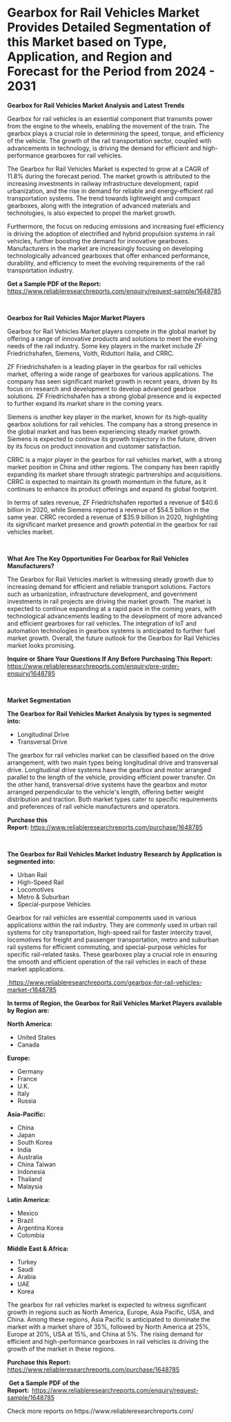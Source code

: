 <p><h1>Gearbox for Rail Vehicles Market Provides Detailed Segmentation of this Market based on Type, Application, and Region and Forecast for the Period from 2024 - 2031</h1></p><p><strong>Gearbox for Rail Vehicles Market Analysis and Latest Trends</strong></p>
<p><p>Gearbox for rail vehicles is an essential component that transmits power from the engine to the wheels, enabling the movement of the train. The gearbox plays a crucial role in determining the speed, torque, and efficiency of the vehicle. The growth of the rail transportation sector, coupled with advancements in technology, is driving the demand for efficient and high-performance gearboxes for rail vehicles.</p><p>The Gearbox for Rail Vehicles Market is expected to grow at a CAGR of 11.8% during the forecast period. The market growth is attributed to the increasing investments in railway infrastructure development, rapid urbanization, and the rise in demand for reliable and energy-efficient rail transportation systems. The trend towards lightweight and compact gearboxes, along with the integration of advanced materials and technologies, is also expected to propel the market growth.</p><p>Furthermore, the focus on reducing emissions and increasing fuel efficiency is driving the adoption of electrified and hybrid propulsion systems in rail vehicles, further boosting the demand for innovative gearboxes. Manufacturers in the market are increasingly focusing on developing technologically advanced gearboxes that offer enhanced performance, durability, and efficiency to meet the evolving requirements of the rail transportation industry.</p></p>
<p><strong>Get a Sample PDF of the Report:&nbsp;</strong> <a href="https://www.reliableresearchreports.com/enquiry/request-sample/1648785">https://www.reliableresearchreports.com/enquiry/request-sample/1648785</a></p>
<p>&nbsp;</p>
<p><strong>Gearbox for Rail Vehicles Major Market Players</strong></p>
<p><p>Gearbox for Rail Vehicles Market players compete in the global market by offering a range of innovative products and solutions to meet the evolving needs of the rail industry. Some key players in the market include ZF Friedrichshafen, Siemens, Voith, Riduttori Italia, and CRRC.</p><p>ZF Friedrichshafen is a leading player in the gearbox for rail vehicles market, offering a wide range of gearboxes for various applications. The company has seen significant market growth in recent years, driven by its focus on research and development to develop advanced gearbox solutions. ZF Friedrichshafen has a strong global presence and is expected to further expand its market share in the coming years.</p><p>Siemens is another key player in the market, known for its high-quality gearbox solutions for rail vehicles. The company has a strong presence in the global market and has been experiencing steady market growth. Siemens is expected to continue its growth trajectory in the future, driven by its focus on product innovation and customer satisfaction.</p><p>CRRC is a major player in the gearbox for rail vehicles market, with a strong market position in China and other regions. The company has been rapidly expanding its market share through strategic partnerships and acquisitions. CRRC is expected to maintain its growth momentum in the future, as it continues to enhance its product offerings and expand its global footprint.</p><p>In terms of sales revenue, ZF Friedrichshafen reported a revenue of $40.6 billion in 2020, while Siemens reported a revenue of $54.5 billion in the same year. CRRC recorded a revenue of $35.9 billion in 2020, highlighting its significant market presence and growth potential in the gearbox for rail vehicles market.</p></p>
<p>&nbsp;</p>
<p><strong>What Are The Key Opportunities For Gearbox for Rail Vehicles Manufacturers?</strong></p>
<p><p>The Gearbox for Rail Vehicles market is witnessing steady growth due to increasing demand for efficient and reliable transport solutions. Factors such as urbanization, infrastructure development, and government investments in rail projects are driving the market growth. The market is expected to continue expanding at a rapid pace in the coming years, with technological advancements leading to the development of more advanced and efficient gearboxes for rail vehicles. The integration of IoT and automation technologies in gearbox systems is anticipated to further fuel market growth. Overall, the future outlook for the Gearbox for Rail Vehicles market looks promising.</p></p>
<p><strong>Inquire or Share Your Questions If Any Before Purchasing This Report:</strong> <a href="https://www.reliableresearchreports.com/enquiry/pre-order-enquiry/1648785">https://www.reliableresearchreports.com/enquiry/pre-order-enquiry/1648785</a></p>
<p>&nbsp;</p>
<p><strong>Market Segmentation</strong></p>
<p><strong>The Gearbox for Rail Vehicles Market Analysis by types is segmented into:</strong></p>
<p><ul><li>Longitudinal Drive</li><li>Transversal Drive</li></ul></p>
<p><p>The gearbox for rail vehicles market can be classified based on the drive arrangement, with two main types being longitudinal drive and transversal drive. Longitudinal drive systems have the gearbox and motor arranged parallel to the length of the vehicle, providing efficient power transfer. On the other hand, transversal drive systems have the gearbox and motor arranged perpendicular to the vehicle's length, offering better weight distribution and traction. Both market types cater to specific requirements and preferences of rail vehicle manufacturers and operators.</p></p>
<p><strong>Purchase this Report:&nbsp;</strong><a href="https://www.reliableresearchreports.com/purchase/1648785">https://www.reliableresearchreports.com/purchase/1648785</a></p>
<p>&nbsp;</p>
<p><strong>The Gearbox for Rail Vehicles Market Industry Research by Application is segmented into:</strong></p>
<p><ul><li>Urban Rail</li><li>High-Speed Rail</li><li>Locomotives</li><li>Metro & Suburban</li><li>Special-purpose Vehicles</li></ul></p>
<p><p>Gearbox for rail vehicles are essential components used in various applications within the rail industry. They are commonly used in urban rail systems for city transportation, high-speed rail for faster intercity travel, locomotives for freight and passenger transportation, metro and suburban rail systems for efficient commuting, and special-purpose vehicles for specific rail-related tasks. These gearboxes play a crucial role in ensuring the smooth and efficient operation of the rail vehicles in each of these market applications.</p></p>
<p><a href="https://www.reliableresearchreports.com/gearbox-for-rail-vehicles-market-r1648785">&nbsp;https://www.reliableresearchreports.com/gearbox-for-rail-vehicles-market-r1648785</a></p>
<p><strong>In terms of Region, the Gearbox for Rail Vehicles Market Players available by Region are:</strong></p>
<p>
    <p> <strong> North America: </strong>
        <ul>
            <li>United States</li>
            <li>Canada</li>
        </ul>
        </p> 
    <p> <strong> Europe: </strong>
        <ul>
            <li>Germany</li>
            <li>France</li>
            <li>U.K.</li>
            <li>Italy</li>
            <li>Russia</li>
        </ul>
        </p> 
    <p> <strong> Asia-Pacific: </strong>
        <ul>
            <li>China</li>
            <li>Japan</li>
            <li>South Korea</li>
            <li>India</li>
            <li>Australia</li>
            <li>China Taiwan</li>
            <li>Indonesia</li>
            <li>Thailand</li>
            <li>Malaysia</li>
        </ul>
        </p> 
    <p> <strong> Latin America: </strong>
        <ul>
            <li>Mexico</li>
            <li>Brazil</li>
            <li>Argentina Korea</li>
            <li>Colombia</li>
        </ul>
        </p> 
    <p> <strong> Middle East & Africa: </strong>
        <ul>
            <li>Turkey</li>
            <li>Saudi</li>
            <li>Arabia</li>
            <li>UAE</li>
            <li>Korea</li>
        </ul>
    </p>
    </p>
<p><p>The gearbox for rail vehicles market is expected to witness significant growth in regions such as North America, Europe, Asia Pacific, USA, and China. Among these regions, Asia Pacific is anticipated to dominate the market with a market share of 35%, followed by North America at 25%, Europe at 20%, USA at 15%, and China at 5%. The rising demand for efficient and high-performance gearboxes in rail vehicles is driving the growth of the market in these regions.</p></p>
<p><strong>Purchase this Report: </strong><a href="https://www.reliableresearchreports.com/purchase/1648785">https://www.reliableresearchreports.com/purchase/1648785</a></p>
<p>&nbsp;<strong>Get a Sample PDF of the Report:&nbsp;&nbsp;</strong><a href="https://www.reliableresearchreports.com/enquiry/request-sample/1648785">https://www.reliableresearchreports.com/enquiry/request-sample/1648785</a></p>
<p><strong></strong></p>
<p>Check more reports on https://www.reliableresearchreports.com/</p>